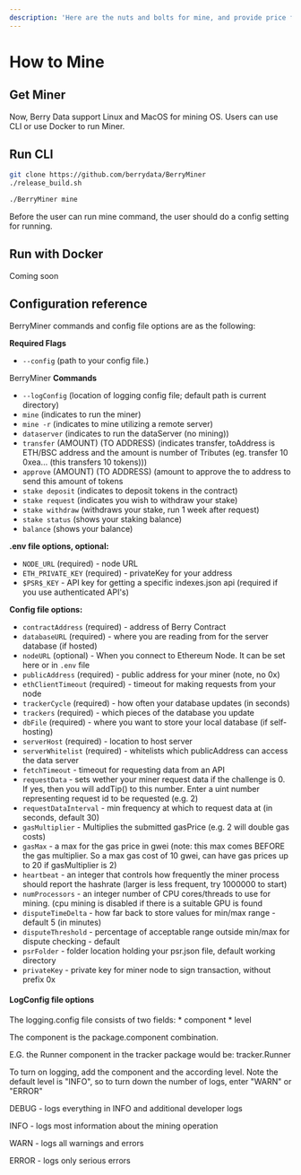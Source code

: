 ```yaml
---
description: 'Here are the nuts and bolts for mine, and provide price for Berry Oracle'
---
```


# How to Mine

## Get Miner

Now, Berry Data support Linux and MacOS for mining OS. Users can use CLI or use Docker to run Miner.

## Run CLI

```bash
git clone https://github.com/berrydata/BerryMiner
./release_build.sh

./BerryMiner mine
```

Before the user can run mine command, the user should do a config setting for running.

## Run with Docker

Coming soon

## Configuration reference

BerryMiner commands and config file options are as the following:

**Required Flags**

* `--config` \(path to your config file.\)

BerryMiner **Commands**

* `--logConfig` \(location of logging config file; default path is current directory\)
* `mine` \(indicates to run the miner\)
* `mine -r` \(indicates to mine utilizing a remote server\)
* `dataserver` \(indicates to run the dataServer \(no mining\)\)
* `transfer` \(AMOUNT\) \(TO ADDRESS\) \(indicates transfer, toAddress is ETH/BSC address and the amount is number of Tributes \(eg. transfer 10 0xea... \(this transfers 10 tokens\)\)\)
* `approve` \(AMOUNT\) \(TO ADDRESS\) \(amount to approve the to address to send this amount of tokens
* `stake deposit` \(indicates to deposit tokens in the contract\)
* `stake request` \(indicates you wish to withdraw your stake\)
* `stake withdraw` \(withdraws your stake, run 1 week after request\)
* `stake status` \(shows your staking balance\)
* `balance` \(shows your balance\)

**.env file options, optional:**

* `NODE_URL` \(required\) - node URL 
* `ETH_PRIVATE_KEY` \(required\) - privateKey for your address
* `$PSR$_KEY` - API key for getting a specific indexes.json api \(required if you use authenticated API's\)

**Config file options:**

* `contractAddress` \(required\) - address of Berry Contract
* `databaseURL` \(required\) - where you are reading from for the server database \(if hosted\)
* `nodeURL` \(optional\) - When you connect to Ethereum Node. It can be set here or in `.env` file
* `publicAddress` \(required\) - public address for your miner \(note, no 0x\)
* `ethClientTimeout` \(required\) - timeout for making requests from your node
* `trackerCycle` \(required\) - how often your database updates \(in seconds\)
* `trackers` \(required\) - which pieces of the database you update
* `dbFile` \(required\) - where you want to store your local database \(if self-hosting\)
* `serverHost` \(required\) - location to host server
* `serverWhitelist` \(required\) - whitelists which publicAddress can access the data server
* `fetchTimeout` - timeout for requesting data from an API
* `requestData` - sets wether your miner request data if the challenge is 0.  If yes, then you will addTip\(\) to this number.  Enter a uint number representing request id to be requested \(e.g. 2\)
* `requestDataInterval` - min frequency at which to request data at \(in seconds, default 30\)
* `gasMultiplier` - Multiplies the submitted gasPrice \(e.g. 2 will double gas costs\)
* `gasMax` - a max for the gas price in gwei \(note: this max comes BEFORE the gas multiplier.  So a max gas cost of 10 gwei, can have gas prices up to 20 if gasMultiplier is 2\)
* `heartbeat` - an integer that controls how frequently the miner process should report the hashrate \(larger is less frequent, try 1000000 to start\)
* `numProcessors` - an integer number of CPU cores/threads to use for mining. \(cpu mining is disabled if there is a suitable GPU is found
* `disputeTimeDelta` - how far back to store values for min/max range - default 5 \(in minutes\)
* `disputeThreshold` - percentage of acceptable range outside min/max for dispute checking - default
* `psrFolder` - folder location holding your psr.json file, default working directory
* `privateKey` - private key for miner node to sign transaction, without prefix 0x



#### LogConfig file options

The logging.config file consists of two fields: \* component \* level

The component is the package.component combination.

E.G. the Runner component in the tracker package would be: tracker.Runner

To turn on logging, add the component and the according level. Note the default level is "INFO", so to turn down the number of logs, enter "WARN" or "ERROR"

DEBUG - logs everything in INFO and additional developer logs

INFO - logs most information about the mining operation

WARN - logs all warnings and errors

ERROR - logs only serious errors




